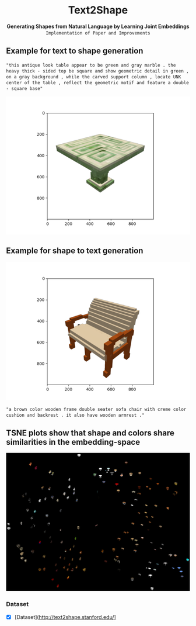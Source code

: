<h1 align="center">Text2Shape</h1>

<div align="center">
  <strong>Generating Shapes from Natural Language by Learning Joint Embeddings</strong>
</div>
<div align="center">
  <code>Implementation of Paper and Improvements</code>
</div>


## Example for text to shape generation
```
"this antique look table appear to be green and gray marble . the heavy thick - sided top be square and show geometric detail in green , on a gray background , while the carved support column , locate UNK center of the table , reflect the geometric motif and feature a double - square base"
```
![Output Shape](Retrieval/METRIC_ONLY/text_to_shape/1.png)


## Example for shape to text generation
![Input Shape](Retrieval/METRIC_ONLY/shape_to_text/21.png)
```
"a brown color wooden frame double seater sofa chair with creme color cushion and backrest . it also have wooden armrest ."
```


## TSNE plots show that shape and colors share similarities in the embedding-space
![TSNE Plot](TSNE/METRIC_ONLY_COMPARABLE.PNG)




### Dataset
- [x] [Dataset](http://text2shape.stanford.edu/]
